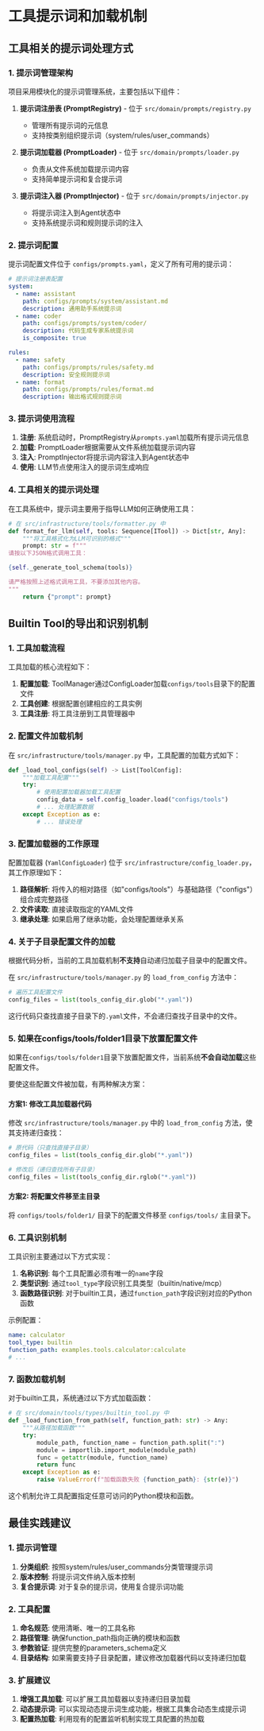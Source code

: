 # 工具提示词和加载机制

## 工具相关的提示词处理方式

### 1. 提示词管理架构

项目采用模块化的提示词管理系统，主要包括以下组件：

1. **提示词注册表 (PromptRegistry)** - 位于 `src/domain/prompts/registry.py`
   - 管理所有提示词的元信息
   - 支持按类别组织提示词（system/rules/user_commands）

2. **提示词加载器 (PromptLoader)** - 位于 `src/domain/prompts/loader.py`
   - 负责从文件系统加载提示词内容
   - 支持简单提示词和复合提示词

3. **提示词注入器 (PromptInjector)** - 位于 `src/domain/prompts/injector.py`
   - 将提示词注入到Agent状态中
   - 支持系统提示词和规则提示词的注入

### 2. 提示词配置

提示词配置文件位于 `configs/prompts.yaml`，定义了所有可用的提示词：

```yaml
# 提示词注册表配置
system:
  - name: assistant
    path: configs/prompts/system/assistant.md
    description: 通用助手系统提示词
  - name: coder
    path: configs/prompts/system/coder/
    description: 代码生成专家系统提示词
    is_composite: true

rules:
  - name: safety
    path: configs/prompts/rules/safety.md
    description: 安全规则提示词
  - name: format
    path: configs/prompts/rules/format.md
    description: 输出格式规则提示词
```

### 3. 提示词使用流程

1. **注册**: 系统启动时，PromptRegistry从`prompts.yaml`加载所有提示词元信息
2. **加载**: PromptLoader根据需要从文件系统加载提示词内容
3. **注入**: PromptInjector将提示词内容注入到Agent状态中
4. **使用**: LLM节点使用注入的提示词生成响应

### 4. 工具相关的提示词处理

在工具系统中，提示词主要用于指导LLM如何正确使用工具：

```python
# 在 src/infrastructure/tools/formatter.py 中
def format_for_llm(self, tools: Sequence[ITool]) -> Dict[str, Any]:
    """将工具格式化为LLM可识别的格式"""
    prompt: str = f"""
请按以下JSON格式调用工具：

{self._generate_tool_schema(tools)}

请严格按照上述格式调用工具，不要添加其他内容。
"""
    return {"prompt": prompt}
```

## Builtin Tool的导出和识别机制

### 1. 工具加载流程

工具加载的核心流程如下：

1. **配置加载**: ToolManager通过ConfigLoader加载`configs/tools`目录下的配置文件
2. **工具创建**: 根据配置创建相应的工具实例
3. **工具注册**: 将工具注册到工具管理器中

### 2. 配置文件加载机制

在 `src/infrastructure/tools/manager.py` 中，工具配置的加载方式如下：

```python
def _load_tool_configs(self) -> List[ToolConfig]:
    """加载工具配置"""
    try:
        # 使用配置加载器加载工具配置
        config_data = self.config_loader.load("configs/tools")
        # ... 处理配置数据
    except Exception as e:
        # ... 错误处理
```

### 3. 配置加载器的工作原理

配置加载器 (`YamlConfigLoader`) 位于 `src/infrastructure/config_loader.py`，其工作原理如下：

1. **路径解析**: 将传入的相对路径（如"configs/tools"）与基础路径（"configs"）组合成完整路径
2. **文件读取**: 直接读取指定的YAML文件
3. **继承处理**: 如果启用了继承功能，会处理配置继承关系

### 4. 关于子目录配置文件的加载

根据代码分析，当前的工具加载机制**不支持**自动递归加载子目录中的配置文件。

在 `src/infrastructure/tools/manager.py` 的 `load_from_config` 方法中：

```python
# 遍历工具配置文件
config_files = list(tools_config_dir.glob("*.yaml"))
```

这行代码只查找直接子目录下的`.yaml`文件，不会递归查找子目录中的文件。

### 5. 如果在configs/tools/folder1目录下放置配置文件

如果在`configs/tools/folder1`目录下放置配置文件，当前系统**不会自动加载**这些配置文件。

要使这些配置文件被加载，有两种解决方案：

#### 方案1: 修改工具加载器代码

修改 `src/infrastructure/tools/manager.py` 中的 `load_from_config` 方法，使其支持递归查找：

```python
# 原代码（只查找直接子目录）
config_files = list(tools_config_dir.glob("*.yaml"))

# 修改后（递归查找所有子目录）
config_files = list(tools_config_dir.rglob("*.yaml"))
```

#### 方案2: 将配置文件移至主目录

将 `configs/tools/folder1/` 目录下的配置文件移至 `configs/tools/` 主目录下。

### 6. 工具识别机制

工具识别主要通过以下方式实现：

1. **名称识别**: 每个工具配置必须有唯一的`name`字段
2. **类型识别**: 通过`tool_type`字段识别工具类型（builtin/native/mcp）
3. **函数路径识别**: 对于builtin工具，通过`function_path`字段识别对应的Python函数

示例配置：
```yaml
name: calculator
tool_type: builtin
function_path: examples.tools.calculator:calculate
# ...
```

### 7. 函数加载机制

对于builtin工具，系统通过以下方式加载函数：

```python
# 在 src/domain/tools/types/builtin_tool.py 中
def _load_function_from_path(self, function_path: str) -> Any:
    """从路径加载函数"""
    try:
        module_path, function_name = function_path.split(":")
        module = importlib.import_module(module_path)
        func = getattr(module, function_name)
        return func
    except Exception as e:
        raise ValueError(f"加载函数失败 {function_path}: {str(e)}")
```

这个机制允许工具配置指定任意可访问的Python模块和函数。

## 最佳实践建议

### 1. 提示词管理

1. **分类组织**: 按照system/rules/user_commands分类管理提示词
2. **版本控制**: 将提示词文件纳入版本控制
3. **复合提示词**: 对于复杂的提示词，使用复合提示词功能

### 2. 工具配置

1. **命名规范**: 使用清晰、唯一的工具名称
2. **路径管理**: 确保function_path指向正确的模块和函数
3. **参数验证**: 提供完整的parameters_schema定义
4. **目录结构**: 如果需要支持子目录配置，建议修改加载器代码以支持递归加载

### 3. 扩展建议

1. **增强工具加载**: 可以扩展工具加载器以支持递归目录加载
2. **动态提示词**: 可以实现动态提示词生成功能，根据工具集合动态生成提示词
3. **配置热加载**: 利用现有的配置监听机制实现工具配置的热加载